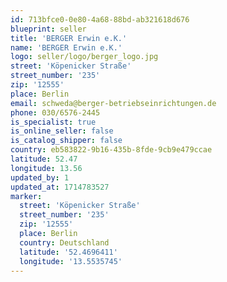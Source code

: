 ```yaml
---
id: 713bfce0-0e80-4a68-88bd-ab321618d676
blueprint: seller
title: 'BERGER Erwin e.K.'
name: 'BERGER Erwin e.K.'
logo: seller/logo/berger_logo.jpg
street: 'Köpenicker Straße'
street_number: '235'
zip: '12555'
place: Berlin
email: schweda@berger-betriebseinrichtungen.de
phone: 030/6576-2445
is_specialist: true
is_online_seller: false
is_catalog_shipper: false
country: eb583822-9b16-435b-8fde-9cb9e479ccae
latitude: 52.47
longitude: 13.56
updated_by: 1
updated_at: 1714783527
marker:
  street: 'Köpenicker Straße'
  street_number: '235'
  zip: '12555'
  place: Berlin
  country: Deutschland
  latitude: '52.4696411'
  longitude: '13.5535745'
---
```

